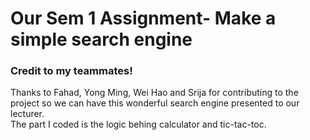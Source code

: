 # Our Sem 1 Assignment- Make a simple search engine
### Credit to my teammates!
Thanks to Fahad, Yong Ming, Wei Hao and Srija for contributing to the project so we can have this wonderful search engine presented to our 
lecturer.
<br/>
The part I coded is the logic behing calculator and tic-tac-toc.
